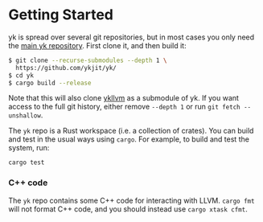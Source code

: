# Getting Started

yk is spread over several git repositories, but in most cases you only need the
[main yk repository](https://github.com/ykjit/yk). First clone it, and then
build it:

```sh
$ git clone --recurse-submodules --depth 1 \
  https://github.com/ykjit/yk/
$ cd yk
$ cargo build --release
```

Note that this will also clone [ykllvm](https://github.com/ykjit/ykllvm) as a
submodule of yk. If you want access to the full git history, either remove
`--depth 1` or run `git fetch --unshallow`.

The `yk` repo is a Rust workspace (i.e. a collection of crates). You can build
and test in the usual ways using `cargo`. For example, to build and test the
system, run:

```
cargo test
```


### C++ code

The `yk` repo contains some C++ code for interacting with LLVM. `cargo fmt`
will not format C++ code, and you should instead use `cargo xtask cfmt`.
